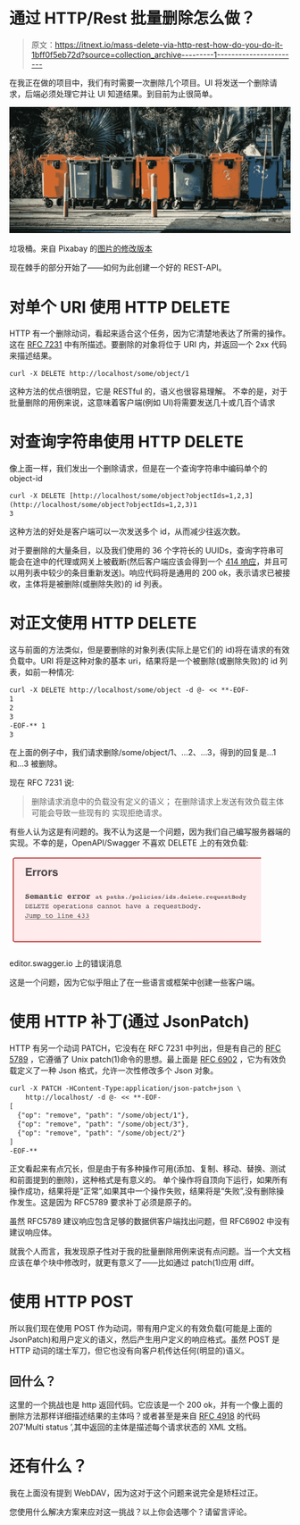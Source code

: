 # 通过 HTTP/Rest 批量删除怎么做？

> 原文：<https://itnext.io/mass-delete-via-http-rest-how-do-you-do-it-1bff0f5eb72d?source=collection_archive---------1----------------------->

在我正在做的项目中，我们有时需要一次删除几个项目。UI 将发送一个删除请求，后端必须处理它并让 UI 知道结果。到目前为止很简单。

![](img/8b2f47fdc14ac51b8d519829c1274d98.png)

垃圾桶。来自 Pixabay 的[图片的修改版本](https://pixabay.com/de/photos/papierkorb-bin-müll-recyceln-4358272/)

现在棘手的部分开始了——如何为此创建一个好的 REST-API。

# 对单个 URI 使用 HTTP DELETE

HTTP 有一个删除动词，看起来适合这个任务，因为它清楚地表达了所需的操作。这在 [RFC 7231](https://tools.ietf.org/html/rfc7231#section-4.3.5) 中有所描述。要删除的对象将位于 URI 内，并返回一个 2xx 代码来描述结果。

```
curl -X DELETE http://localhost/some/object/1
```

这种方法的优点很明显，它是 RESTful 的，语义也很容易理解。
不幸的是，对于批量删除的用例来说，这意味着客户端(例如 UI)将需要发送几十或几百个请求

# 对查询字符串使用 HTTP DELETE

像上面一样，我们发出一个删除请求，但是在一个查询字符串中编码单个的 object-id

```
curl -X DELETE [http://localhost/some/object?objectIds=1,2,3](http://localhost/some/object?objectIds=1,2,3)1
3
```

这种方法的好处是客户端可以一次发送多个 id，从而减少往返次数。

对于要删除的大量条目，以及我们使用的 36 个字符长的 UUIDs，查询字符串可能会在途中的代理或网关上被截断(然后客户端应该会得到一个 [414 响应](https://tools.ietf.org/html/rfc7231#section-6.5.12)，并且可以用列表中较少的条目重新发送)。响应代码将是通用的 200 ok，表示请求已被接收，主体将是被删除(或删除失败)的 id 列表。

# 对正文使用 HTTP DELETE

这与前面的方法类似，但是要删除的对象列表(实际上是它们的 id)将在请求的有效负载中。URI 将是这种对象的基本 uri，结果将是一个被删除(或删除失败)的 id 列表，如前一种情况:

```
curl -X DELETE http://localhost/some/object -d @- << **-EOF-
1
2
3
-EOF-** 1
3
```

在上面的例子中，我们请求删除/some/object/1、…2、…3，得到的回复是…1 和…3 被删除。

现在 RFC 7231 说:

> 删除请求消息中的负载没有定义的语义；
> 在删除请求上发送有效负载主体可能会导致一些现有的
> 实现拒绝请求。

有些人认为这是有问题的。我不认为这是一个问题，因为我们自己编写服务器端的实现。不幸的是，OpenAPI/Swagger 不喜欢 DELETE 上的有效负载:

![](img/30ee1f500105c02851a9207a02fe827e.png)

editor.swagger.io 上的错误消息

这是一个问题，因为它似乎阻止了在一些语言或框架中创建一些客户端。

# 使用 HTTP 补丁(通过 JsonPatch)

HTTP 有另一个动词 PATCH，它没有在 RFC 7231 中列出，但是有自己的 [RFC 5789](https://tools.ietf.org/html/rfc5789) ，它遵循了 Unix patch(1)命令的思想。最上面是 [RFC 6902](https://tools.ietf.org/html/rfc6902) ，它为有效负载定义了一种 Json 格式，允许一次性修改多个 Json 对象。

```
curl -X PATCH -HContent-Type:application/json-patch+json \
    http://localhost/ -d @- << **-EOF-
[
  {"op": "remove", "path": "/some/object/1"},
  {"op": "remove", "path": "/some/object/3"},
  {"op": "remove", "path": "/some/object/2"}
]    
-EOF-**
```

正文看起来有点冗长，但是由于有多种操作可用(添加、复制、移动、替换、测试和前面提到的删除)，这种格式是有意义的。
单个操作将自顶向下运行，如果所有操作成功，结果将是“正常”,如果其中一个操作失败，结果将是“失败”,没有删除操作发生。这是因为 RFC5789 要求补丁必须是原子的。

虽然 RFC5789 建议响应包含足够的数据供客户端找出问题，但 RFC6902 中没有建议响应体。

就我个人而言，我发现原子性对于我的批量删除用例来说有点问题。当一个大文档应该在单个块中修改时，就更有意义了——比如通过 patch(1)应用 diff。

# 使用 HTTP POST

所以我们现在使用 POST 作为动词，带有用户定义的有效负载(可能是上面的 JsonPatch)和用户定义的语义，然后产生用户定义的响应格式。虽然 POST 是 HTTP 动词的瑞士军刀，但它也没有向客户机传达任何(明显的)语义。

## 回什么？

这里的一个挑战也是 http 返回代码。它应该是一个 200 ok，并有一个像上面的删除方法那样详细描述结果的主体吗？或者甚至是来自 [RFC 4918](https://tools.ietf.org/html/rfc4918#section-13) 的代码 207‘Multi status ’,其中返回的主体是描述每个请求状态的 XML 文档。

# 还有什么？

我在上面没有提到 WebDAV，因为这对于这个问题来说完全是矫枉过正。

您使用什么解决方案来应对这一挑战？以上你会选哪个？请留言评论。